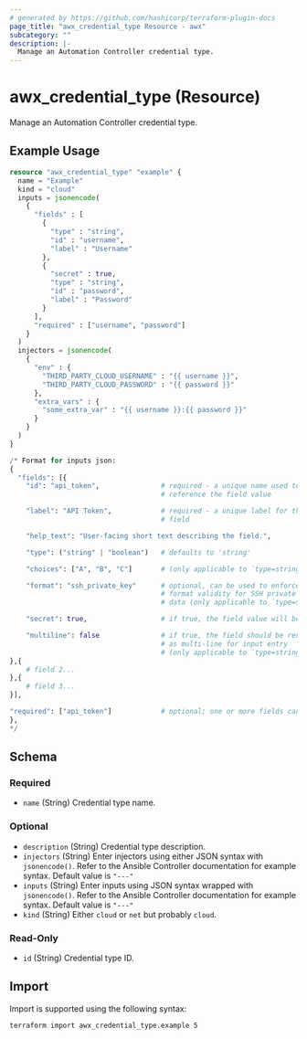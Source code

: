 ```yaml
---
# generated by https://github.com/hashicorp/terraform-plugin-docs
page_title: "awx_credential_type Resource - awx"
subcategory: ""
description: |-
  Manage an Automation Controller credential type.
---
```


# awx_credential_type (Resource)

Manage an Automation Controller credential type.

## Example Usage

```terraform
resource "awx_credential_type" "example" {
  name = "Example"
  kind = "cloud"
  inputs = jsonencode(
    {
      "fields" : [
        {
          "type" : "string",
          "id" : "username",
          "label" : "Username"
        },
        {
          "secret" : true,
          "type" : "string",
          "id" : "password",
          "label" : "Password"
        }
      ],
      "required" : ["username", "password"]
    }
  )
  injectors = jsonencode(
    {
      "env" : {
        "THIRD_PARTY_CLOUD_USERNAME" : "{{ username }}",
        "THIRD_PARTY_CLOUD_PASSWORD" : "{{ password }}"
      },
      "extra_vars" : {
        "some_extra_var" : "{{ username }}:{{ password }}"
      }
    }
  )
}

/* Format for inputs json:
{
  "fields": [{
    "id": "api_token",               # required - a unique name used to
                                     # reference the field value

    "label": "API Token",            # required - a unique label for the
                                     # field

    "help_text": "User-facing short text describing the field.",

    "type": ("string" | "boolean")   # defaults to 'string'

    "choices": ["A", "B", "C"]       # (only applicable to `type=string`)

    "format": "ssh_private_key"      # optional, can be used to enforce data
                                     # format validity for SSH private key
                                     # data (only applicable to `type=string`)

    "secret": true,                  # if true, the field value will be encrypted

    "multiline": false               # if true, the field should be rendered
                                     # as multi-line for input entry
                                     # (only applicable to `type=string`)
},{
    # field 2...
},{
    # field 3...
}],

"required": ["api_token"]            # optional; one or more fields can be marked as required
},
*/
```

<!-- schema generated by tfplugindocs -->
## Schema

### Required

- `name` (String) Credential type name.

### Optional

- `description` (String) Credential type description.
- `injectors` (String) Enter injectors using either JSON syntax with `jsonencode()`. Refer to the Ansible Controller documentation for example syntax. Default value is `"---"`
- `inputs` (String) Enter inputs using JSON syntax wrapped with `jsonencode()`. Refer to the Ansible Controller documentation for example syntax. Default value is `"---"`
- `kind` (String) Either `cloud` or `net` but probably `cloud`.

### Read-Only

- `id` (String) Credential type ID.

## Import

Import is supported using the following syntax:

```shell
terraform import awx_credential_type.example 5
```
